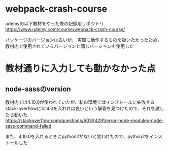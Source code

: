 # webpack-crash-course
udemyの以下教材をやった際の記録用リポジトリ  
https://www.udemy.com/course/webpack-crash-course/  

パッケージのバージョンは古いが、
実際に動作するものを扱いたかったため、教材内で使用されているバージョンと同じバージョンを使用した

# 教材通りに入力しても動かなかった点
## node-sassのversion
教材内では4.10.0が使われていたが、私の環境ではインストールに失敗する  
stack-overflowに4.14.0を入れれば良いという解答を見つけたので、それを試したら動いた  
https://stackoverflow.com/questions/60394291/error-node-modules-node-sass-command-failed

また、4.10.0を入れるときにpython2がないと言われたので、python2をインストールした
